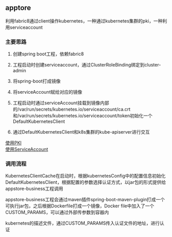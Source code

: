 ## apptore
利用fabric8通过client操作kubernetes，一种通过kubernetes集群的pki，一种利用serviceaccount


### 主要思路
1. 创建spring boot工程，依赖fabric8

1. 工程启动时创建serviceaccount，通过ClusterRoleBinding绑定到cluster-admin

1. 将spring-boot打成镜像

1. 将serviceAccount赋给对应的镜像

1. 工程启动时通过serviceAccount挂载到镜像内部的/var/run/secrets/kubernetes.io/serviceaccount/ca.crt和/var/run/secrets/kubernetes.io/serviceaccount/token初始化一个DefaultKubernetesClient

1. 通过DefaultKubernetesClient和k8s集群的kube-apiserver进行交互


[使用PKI](https://github.com/chengaofeng/apptore/wiki/cafile_appstore.yml)  
[使用ServiceAccount](https://github.com/chengaofeng/apptore/wiki/serviceaccount_appstore.yml)

### 调用流程
KubernetesClientCache在启动时，根据kubernetesConfig中的配置信息初始化DefaultKubernetesClient，根据配置的参数选择认证方式，以jar包的形式提供给appstore-business工程调用  

appstore-business工程会通过maven插件spring-boot-maven-plugin打成一个可执行jar包，之后根据Dockerfile打成一个镜像，Docker file中加入了一个CUSTOM_PARAMS，可以通过外部传参数到容器内  

kubernetes的描述文件，通过CUSTOM_PARAMS传入认证文件的地址，进行认证
  

